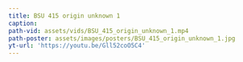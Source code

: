 ```yaml
---
title: BSU 415 origin unknown 1
caption:
path-vid: assets/vids/BSU_415_origin_unknown_1.mp4
path-poster: assets/images/posters/BSU_415_origin_unknown_1.jpg
yt-url: 'https://youtu.be/Gll52coO5C4'
---
```

